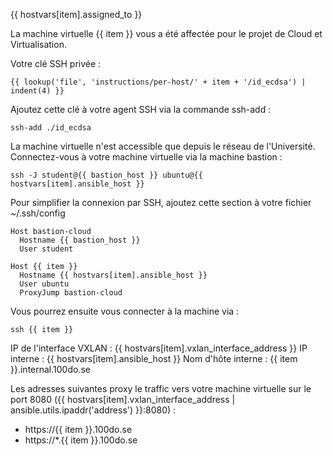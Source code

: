 {{ hostvars[item].assigned_to }}

La machine virtuelle {{ item }} vous a été affectée pour le projet de Cloud et Virtualisation.

Votre clé SSH privée :

    {{ lookup('file', 'instructions/per-host/' + item + '/id_ecdsa') | indent(4) }}

Ajoutez cette clé à votre agent SSH via la commande ssh-add :

    ssh-add ./id_ecdsa

La machine virtuelle n'est accessible que depuis le réseau de l'Université.
Connectez-vous à votre machine virtuelle via la machine bastion :

    ssh -J student@{{ bastion_host }} ubuntu@{{ hostvars[item].ansible_host }}

Pour simplifier la connexion par SSH, ajoutez cette section à votre fichier ~/.ssh/config

    Host bastion-cloud
      Hostname {{ bastion_host }}
      User student

    Host {{ item }}
      Hostname {{ hostvars[item].ansible_host }}
      User ubuntu
      ProxyJump bastion-cloud

Vous pourrez ensuite vous connecter à la machine via :

    ssh {{ item }}

IP de l'interface VXLAN : {{ hostvars[item].vxlan_interface_address }}
IP interne : {{ hostvars[item].ansible_host }}
Nom d'hôte interne : {{ item }}.internal.100do.se

Les adresses suivantes proxy le traffic vers votre machine virtuelle sur le port 8080 ({{ hostvars[item].vxlan_interface_address | ansible.utils.ipaddr('address') }}:8080) :

 - https://{{ item }}.100do.se
 - https://*.{{ item }}.100do.se
